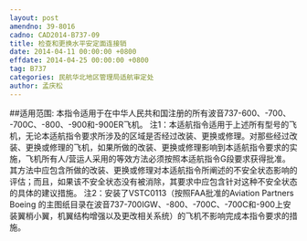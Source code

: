 ```yaml
---
layout: post
amendno: 39-8016
cadno: CAD2014-B737-09
title: 检查和更换水平安定面连接销
date: 2014-04-11 00:00:00 +0800
effdate: 2014-04-25 00:00:00 +0800
tag: B737
categories: 民航华北地区管理局适航审定处
author: 孟庆松
---
```


##适用范围:
本指令适用于在中华人民共和国注册的所有波音737-600、-700、 -700C、-800、-900和-900ER飞机。
注1：本适航指令适用于上述所有型号的飞机，无论本适航指令要求所涉及的区域是否经过改装、更换或修理。对那些经过改装、更换或修理的飞机，如果所做的改装、更换或修理影响到本适航指令要求的实施，飞机所有人/营运人采用的等效方法必须按照本适航指令G段要求获得批准。其方法中应包含所做的改装、更换或修理对本适航指令所阐述的不安全状态影响的评估；而且，如果该不安全状态没有被消除，其要求中应包含针对这种不安全状态的具体的建议措施。
注2：安装了VSTC0113（按照FAA批准的Aviation Partners Boeing 的主图纸目录在波音737-700IGW、-800、-700C、-700C和-900上安装翼梢小翼，机翼结构增强以及更改相关系统）的飞机不影响完成本指令要求的措施。

